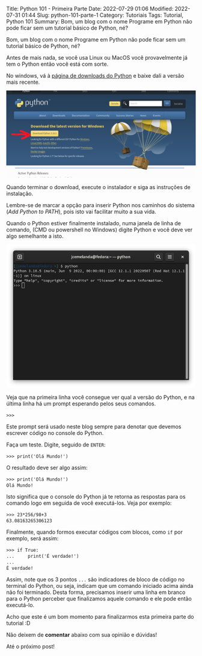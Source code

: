 Title: Python 101 - Primeira Parte
Date: 2022-07-29 01:06
Modified: 2022-07-31 01:44
Slug: python-101-parte-1
Category: Tutoriais
Tags: Tutorial, Python 101
Summary: Bom, um blog com o nome Programe em Python não pode ficar sem um tutorial básico de Python, né?


Bom, um blog com o nome Programe em Python não pode ficar sem um tutorial básico de Python, né?

Antes de mais nada, se você usa Linux ou MacOS você provavelmente já tem o Python então você está com sorte.

No windows, vá à [página de downloads do Python](https://www.python.org/downloads/) e baixe dali a versão mais recente.

![Download Python](/images/download-python.png)

Quando terminar o download, execute o instalador e siga as instruções de instalação.

Lembre-se de marcar a opção para inserir Python nos caminhos do sistema (*Add Python to PATH*), pois isto vai facilitar muito a sua vida.

Quando o Python estiver finalmente instalado, numa janela de linha de comando, (CMD ou powershell no Windows) digite Python e você deve ver algo semelhante a isto.

![Terminal Python](/images/python-terminal.png)

Veja que na primeira linha você consegue ver qual a versão do Python, e na última linha há um prompt esperando pelos seus comandos. 

    >>>

Este prompt será usado neste blog sempre para denotar que devemos escrever código no console do Python.

Faça um teste. Digite, seguido de `ENTER`:

    >>> print('Olá Mundo!')

O resultado deve ser algo assim:

    >>> print('Olá Mundo!')
    Olá Mundo!

Isto significa que o console do Python já te retorna as respostas para os comando logo em seguida de você executá-los. Veja por exemplo:

    >>> 23*256/98+3
    63.08163265306123

Finalmente, quando formos executar códigos com blocos, como `if` por exemplo, será assim:

    >>> if True:
    ...     print('É verdade!')
    ...
    É verdade!

Assim, note que os 3 pontos `...` são indicadores de bloco de código no terminal do Python, ou seja, indicam que um comando iniciado acima ainda não foi terminado. Desta forma, precisamos inserir uma linha em branco para o Python perceber que finalizamos aquele comando e ele pode então executá-lo.

Acho que este é um bom momento para finalizarmos esta primeira parte do tutorial :D

Não deixem de **comentar** abaixo com sua opinião e dúvidas!

Até o próximo post!